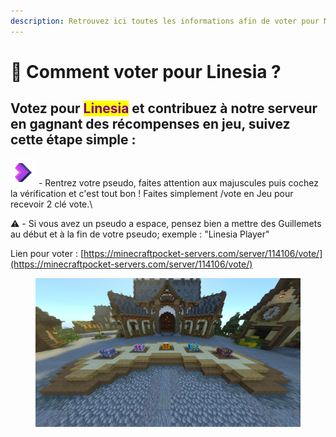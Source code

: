 ```yaml
---
description: Retrouvez ici toutes les informations afin de voter pour MinePiece
---
```


# 📓 Comment voter pour Linesia ?

## Votez pour <mark style="color:purple;">Linesia</mark> et contribuez à notre serveur en gagnant des récompenses en jeu, suivez cette étape simple :

![:fleche\_mineberry:](../../.gitbook/assets/logo-linesia.png) - Rentrez votre pseudo, faites attention aux majuscules puis cochez la vérification et c'est tout bon ! Faites simplement /vote en Jeu pour recevoir 2 clé vote.\


:warning: - Si vous avez un pseudo a espace, pensez bien a mettre des Guillemets au début et à la fin de votre pseudo; exemple : "Linesia Player"&#x20;



Lien pour voter : [https://minecraftpocket-servers.com/server/114106/vote/](https://minecraftpocket-servers.com/server/114106/vote/)

<figure><img src="../../.gitbook/assets/MedalTVMinecraftBedrock20250927174021.png" alt=""><figcaption></figcaption></figure>

